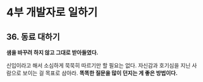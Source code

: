 # 4부 개발자로 일하기

## 36. 동료 대하기

**샘을 바꾸려 하지 않고 그대로 받아들였다.**

신입이라고 해서 소심하게 묵묵히 따르기만 할 필요는 없다. 자신감과 호기심을 지닌 사람으로 보이는 걸 목표로 삼아라. **똑똑한 질문을 많이 던지는 게 좋은 방법이다.**